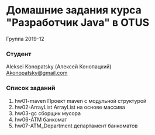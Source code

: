 # Домашние задания курса "Разработчик Java" в OTUS

Группа 2019-12

### Студент
Aleksei Konopatsky (Алексей Конопацкий)<br>
Akonopatsky@gmail.com


### Список заданий
1. hw01-maven Проект maven с модульной структурой 
2. hw02-ArrayList ArrayList на основе массива
3. hw03-gc сборщик мусора
6. hw06-ATM банкомат
7. hw07-ATM_Department департамент банкоматов